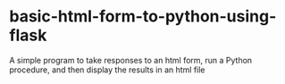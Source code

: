 # basic-html-form-to-python-using-flask
A simple program to take responses to an html form, run a Python procedure, and then display the results in an html file
